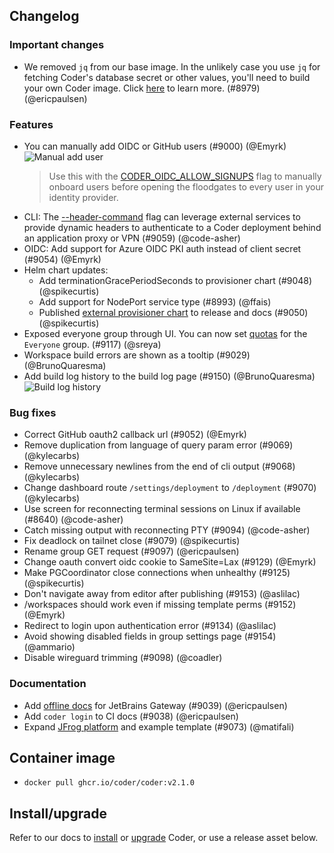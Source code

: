 ## Changelog

### Important changes

- We removed `jq` from our base image. In the unlikely case you use `jq` for
  fetching Coder's database secret or other values, you'll need to build your
  own Coder image. Click
  [here](https://gist.github.com/bpmct/05cfb671d1d468ae3be46e93173a02ea) to
  learn more. (#8979) (@ericpaulsen)

### Features

- You can manually add OIDC or GitHub users (#9000) (@Emyrk)
  ![Manual add user](https://user-images.githubusercontent.com/22407953/261455971-adf2707c-93a7-49c6-be5d-2ec177e224b9.png)
  > Use this with the
  > [CODER_OIDC_ALLOW_SIGNUPS](https://coder.com/docs/v2/latest/cli/server#--oidc-allow-signups)
  > flag to manually onboard users before opening the floodgates to every user
  > in your identity provider.
- CLI: The
  [--header-command](https://coder.com/docs/v2/latest/cli#--header-command) flag
  can leverage external services to provide dynamic headers to authenticate to a
  Coder deployment behind an application proxy or VPN (#9059) (@code-asher)
- OIDC: Add support for Azure OIDC PKI auth instead of client secret (#9054)
  (@Emyrk)
- Helm chart updates:
  - Add terminationGracePeriodSeconds to provisioner chart (#9048)
    (@spikecurtis)
  - Add support for NodePort service type (#8993) (@ffais)
  - Published
    [external provisioner chart](https://coder.com/docs/v2/latest/admin/provisioners#example-running-an-external-provisioner-with-helm)
    to release and docs (#9050) (@spikecurtis)
- Exposed everyone group through UI. You can now set
  [quotas](https://coder.com/docs/v2/latest/admin/quotas) for the `Everyone`
  group. (#9117) (@sreya)
- Workspace build errors are shown as a tooltip (#9029) (@BrunoQuaresma)
- Add build log history to the build log page (#9150) (@BrunoQuaresma)
  ![Build log history](https://user-images.githubusercontent.com/22407953/261457020-3fbbb274-1e32-4116-affb-4a5ac271110b.png)

### Bug fixes

- Correct GitHub oauth2 callback url (#9052) (@Emyrk)
- Remove duplication from language of query param error (#9069) (@kylecarbs)
- Remove unnecessary newlines from the end of cli output (#9068) (@kylecarbs)
- Change dashboard route `/settings/deployment` to `/deployment` (#9070)
  (@kylecarbs)
- Use screen for reconnecting terminal sessions on Linux if available (#8640)
  (@code-asher)
- Catch missing output with reconnecting PTY (#9094) (@code-asher)
- Fix deadlock on tailnet close (#9079) (@spikecurtis)
- Rename group GET request (#9097) (@ericpaulsen)
- Change oauth convert oidc cookie to SameSite=Lax (#9129) (@Emyrk)
- Make PGCoordinator close connections when unhealthy (#9125) (@spikecurtis)
- Don't navigate away from editor after publishing (#9153) (@aslilac)
- /workspaces should work even if missing template perms (#9152) (@Emyrk)
- Redirect to login upon authentication error (#9134) (@aslilac)
- Avoid showing disabled fields in group settings page (#9154) (@ammario)
- Disable wireguard trimming (#9098) (@coadler)

### Documentation

- Add
  [offline docs](https://www.jetbrains.com/help/idea/fully-offline-mode.html)
  for JetBrains Gateway (#9039) (@ericpaulsen)
- Add `coder login` to CI docs (#9038) (@ericpaulsen)
- Expand [JFrog platform](https://coder.com/docs/v2/latest/platforms/jfrog) and
  example template (#9073) (@matifali)

## Container image

- `docker pull ghcr.io/coder/coder:v2.1.0`

## Install/upgrade

Refer to our docs to [install](https://coder.com/docs/v2/latest/install) or
[upgrade](https://coder.com/docs/v2/latest/admin/upgrade) Coder, or use a
release asset below.
